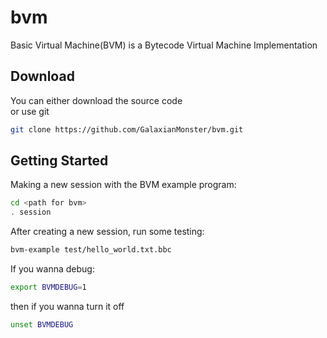 # bvm
Basic Virtual Machine(BVM) is a Bytecode Virtual Machine Implementation

## Download
You can either download the source code
<br>
or use git
```bash
git clone https://github.com/GalaxianMonster/bvm.git
```

## Getting Started
Making a new session with the BVM example program:
```bash
cd <path for bvm>
. session
```

After creating a new session, run some testing:
```bash
bvm-example test/hello_world.txt.bbc
```

If you wanna debug:
```bash
export BVMDEBUG=1
```
then if you wanna turn it off
```bash
unset BVMDEBUG
```